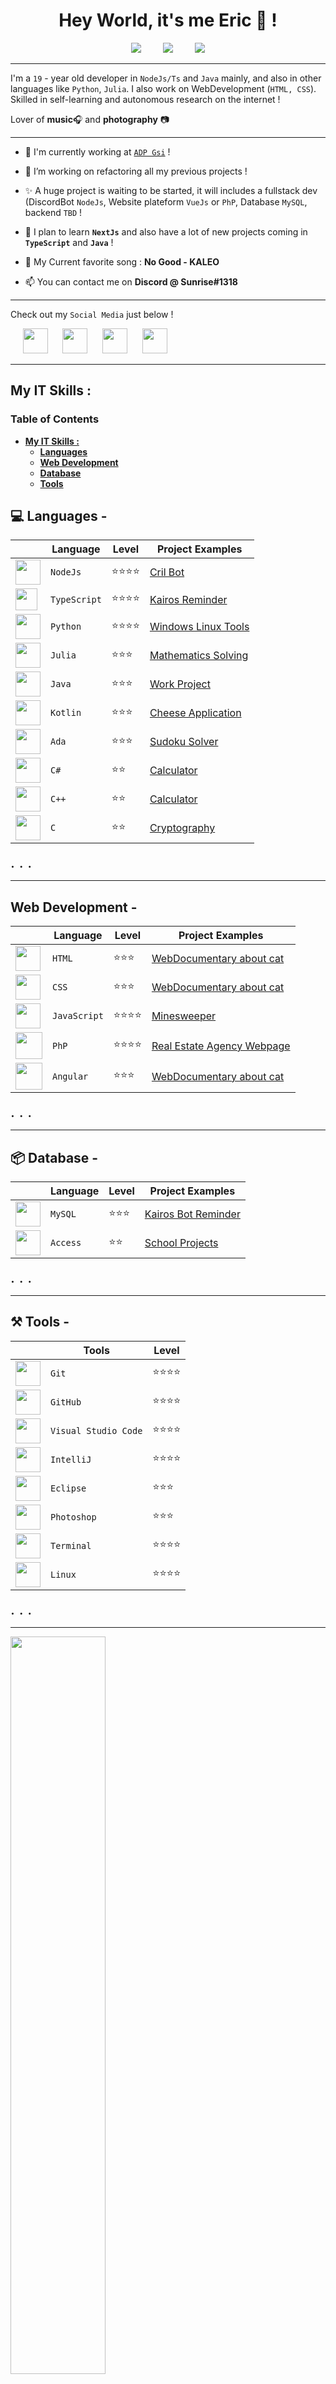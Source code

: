 <h1 align="center">Hey World, it's me Eric 👋 !</h1>

<div align="center">

<img src="https://img.shields.io/github/followers/Eric-Philippe?style=social">
‎
‎
‎
‎
‎
‎
‎
‎
<img src="https://img.shields.io/badge/Alive-I%20guess-red">
‎
‎
‎
‎
‎
‎
‎
‎
<img src="https://img.shields.io/badge/Fuelled%20By-ChocoChaud-orange">

</div>

---

I'm a `19` - year old developer in `NodeJs/Ts` and `Java` mainly, and also in other languages ​​like `Python`, `Julia`. I also work on WebDevelopment (`HTML, CSS`). Skilled in self-learning and autonomous research on the internet !

Lover of **music**🎧 and **photography** 📷

---

- 💼 I'm currently working at [`ADP Gsi`](https://www.fr.adp.com) !

- 🔭 I’m working on refactoring all my previous projects !

- ✨ A huge project is waiting to be started, it will includes a fullstack dev (DiscordBot `NodeJs`, Website plateform `VueJs` or `PhP`, Database `MySQL`, backend `TBD` !

- 🌱 I plan to learn **`NextJs`** and also have a lot of new projects coming in **`TypeScript`** and **`Java`** !

- 🎵 My Current favorite song : **No Good - KALEO**

- 📫 You can contact me on **Discord @ Sunrise#1318**

---

Check out my `Social Media` just below !

<div>

‎
‎
‎
‎
‎
<a href="https://www.instagram.com/eir_horizon_/"> <img src="https://skillicons.dev/icons?i=instagram" width=40/></a>
‎
‎
‎
‎
‎
<a href="https://discordapp.com/channels/@me/387291278670430208/"> <img src="https://skillicons.dev/icons?i=discord" width=40/></a>
‎
‎
‎
‎
‎
<a href="https://twitter.com/zaorhion"> <img src="https://skillicons.dev/icons?i=twitter" width=40/></a>
‎
‎
‎
‎
‎
<a href="https://www.linkedin.com/in/eric-philippe-800857252/"> <img src="https://skillicons.dev/icons?i=linkedin" width=40/></a>

</div>

---

## **My IT Skills :**

### Table of Contents

- [**My IT Skills :**](#my-it-skills-)
  - [**Languages**](#languages--)
  - [**Web Development**](#web-development--)
  - [**Database**](#web-development--)
  - [**Tools**](#tools)

## 💻 **Languages -**

|                                                                   | Language     | Level    | Project Examples                                                        |
| ----------------------------------------------------------------- | ------------ | -------- | ----------------------------------------------------------------------- |
| <img src="https://skillicons.dev/icons?i=nodejs" width="40px" />  | `NodeJs`     | ⭐⭐⭐⭐ | [Cril Bot](https://github.com/Eric-Philippe/Cril-Bot-main)              |
| <img src="https://skillicons.dev/icons?i=ts" width="35px" />      | `TypeScript` | ⭐⭐⭐⭐ | [Kairos Reminder](https://github.com/Eric-Philippe/Kairos-Bot-Reminder) |
| <img src="https://skillicons.dev/icons?i=py" width="40px" />      | `Python`     | ⭐⭐⭐⭐ | [Windows Linux Tools]()                                                 |
| <img src="https://skillicons.dev/icons?i=julia" width="40px" />   | `Julia`      | ⭐⭐⭐   | [Mathematics Solving]()                                                 |
| <img src="https://skillicons.dev/icons?i=java" width="40px" />    | `Java`       | ⭐⭐⭐   | [Work Project]()                                                        |
| <img src="https://skillicons.dev/icons?i=kotlin" width="40px" />  | `Kotlin`     | ⭐⭐⭐   | [Cheese Application]()                                                  |
| <img src="https://skillicons.dev/icons?i=autocad" width="40px" /> | `Ada`        | ⭐⭐⭐   | [Sudoku Solver]()                                                       |
| <img src="https://skillicons.dev/icons?i=cs" width="40px" />      | `C#`         | ⭐⭐     | [Calculator]()                                                          |
| <img src="https://skillicons.dev/icons?i=cpp" width="40px" />     | `C++`        | ⭐⭐     | [Calculator]()                                                          |
| <img src="https://skillicons.dev/icons?i=c" width="40px" />       | `C`          | ⭐⭐     | [Cryptography]()                                                        |

<font size="+2">. . .</font>

---

## **Web Development -**

|                                                                   | Language     | Level    | Project Examples                                                      |
| ----------------------------------------------------------------- | ------------ | -------- | --------------------------------------------------------------------- |
| <img src="https://skillicons.dev/icons?i=html" width="40px" />    | `HTML`       | ⭐⭐⭐   | [WebDocumentary about cat](https://github.com/Eric-Philippe/WebCat)   |
| <img src="https://skillicons.dev/icons?i=css" width="40px" />     | `CSS`        | ⭐⭐⭐   | [WebDocumentary about cat](https://github.com/Eric-Philippe/WebCat)   |
| <img src="https://skillicons.dev/icons?i=js" width="40px" />      | `JavaScript` | ⭐⭐⭐⭐ | [Minesweeper]()                                                       |
| <img src="https://skillicons.dev/icons?i=php" width="43px" />     | `PhP`        | ⭐⭐⭐⭐ | [Real Estate Agency Webpage](https://github.com/Eric-Philippe/WebCat) |
| <img src="https://skillicons.dev/icons?i=angular" width="43px" /> | `Angular`    | ⭐⭐⭐   | [WebDocumentary about cat](https://github.com/Eric-Philippe/WebCat)   |

<font size="+2">. . .</font>

---

## 📦 Database -

|                                                                   | Language | Level  | Project Examples                                                         |
| ----------------------------------------------------------------- | -------- | ------ | ------------------------------------------------------------------------ |
| <img src="https://skillicons.dev/icons?i=mysql" width="40px" />   | `MySQL`  | ⭐⭐⭐ | [Kairos Bot Reminder](https://github.com/Eric-Philippe?tab=repositories) |
| <img src="https://skillicons.dev/icons?i=autocad" width="40px" /> | `Access` | ⭐⭐   | [School Projects]()                                                      |

<font size="+2">. . .</font>

---

## ⚒️ Tools -

|                                                                   | Tools                | Level    |
| ----------------------------------------------------------------- | -------------------- | -------- |
| <img src="https://skillicons.dev/icons?i=git" width="40px" />     | `Git`                | ⭐⭐⭐⭐ |
| <img src="https://skillicons.dev/icons?i=github" width="40px" />  | `GitHub`             | ⭐⭐⭐⭐ |
| <img src="https://skillicons.dev/icons?i=vscode" width="40px" />  | `Visual Studio Code` | ⭐⭐⭐⭐ |
| <img src="https://skillicons.dev/icons?i=idea" width="40px" />    | `IntelliJ`           | ⭐⭐⭐⭐ |
| <img src="https://skillicons.dev/icons?i=eclipse" width="40px" /> | `Eclipse`            | ⭐⭐⭐   |
| <img src="https://skillicons.dev/icons?i=ps" width="40px" />      | `Photoshop`          | ⭐⭐⭐   |
| <img src="https://skillicons.dev/icons?i=bash" width="40px" />    | `Terminal`           | ⭐⭐⭐⭐ |
| <img src="https://skillicons.dev/icons?i=linux" width="40px" />   | `Linux`              | ⭐⭐⭐⭐ |

<font size="+2">. . .</font>

---

<img src="https://github-readme-stats.vercel.app/api/top-langs/?username=Eric-Philippe&layout=compact&langs_count=10&exclude_repo=WebCat,Glitch-Against-Humanity,Welcome-to-the-Cril,api-visunotes-tlse" width=55%/>

---

## 👋 Thanks for checking out my profile !! 👋

[![forthebadge](https://forthebadge.com/images/badges/works-on-my-machine.svg)](https://forthebadge.com)

